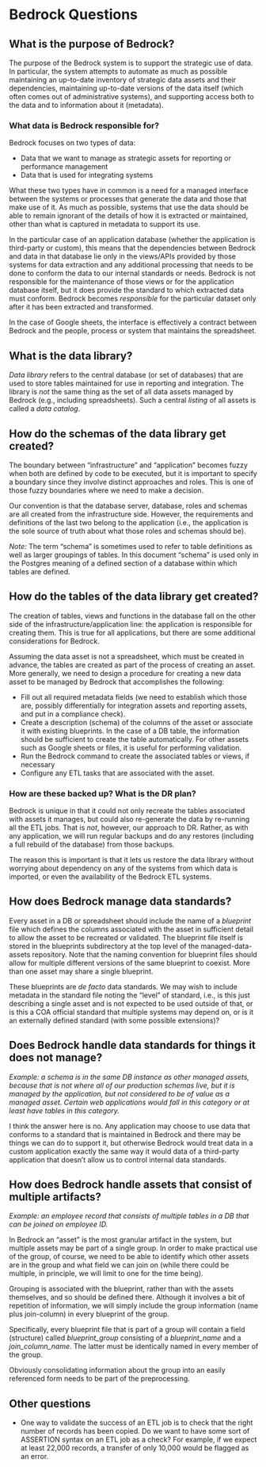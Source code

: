 # Bedrock Questions

## What is the purpose of Bedrock?

The purpose of the Bedrock system is to support the strategic use of data. In particular, the system attempts to automate as much as possible maintaining an up-to-date inventory of strategic data assets and their dependencies, maintaining up-to-date versions of the data itself (which often comes out of administrative systems), and supporting access both to the data and to information about it (metadata).

### What data is Bedrock responsible for?

Bedrock focuses on two types of data:

 - Data that we want to manage as strategic assets for reporting or performance management
 - Data that is used for integrating systems

What these two types have in common is a need for a managed interface between the systems or processes that generate the data and those that make use of it. As much as possible, systems that use the data should be able to remain ignorant of the details of how it is extracted or maintained, other than what is captured in metadata to support its use.

In the particular case of an application database (whether the application is third-party or custom), this means that the dependencies between Bedrock and data in that database lie only in the views/APIs provided by those systems for data extraction and any additional processing that needs to be done to conform the data to our internal standards or needs. Bedrock is not responsible for the maintenance of those views or for the application database itself, but it does provide the standard to which extracted data must conform. Bedrock becomes _responsible_ for the particular dataset only after it has been extracted and transformed.

In the case of Google sheets, the interface is effectively a contract between Bedrock and the people, process or system that maintains the spreadsheet.

## What is the data library?

_Data library_ refers to the central database (or set of databases) that are used to store tables maintained for use in reporting and integration. The library is _not_ the same thing as the set of all data assets managed by Bedrock (e.g., including spreadsheets). Such a central _listing_ of all assets is called a _data catalog_.

## How do the schemas of the data library get created?

The boundary between “infrastructure” and “application” becomes fuzzy when both are defined by code to be executed, but it is important to specify a boundary since they involve distinct approaches and roles. This is one of those fuzzy boundaries where we need to make a decision.

Our convention is that the database server, database, roles and schemas are all created from the infrastructure side. However, the requirements and definitions of the last two belong to the application (i.e., the application is the sole source of truth about what those roles and schemas should be).

_Note:_  The term “schema” is sometimes used to refer to table definitions as well as larger groupings of tables. In this document “schema” is used only in the Postgres meaning of a defined section of a database within which tables are defined.

## How do the tables of the data library get created?

The creation of tables, views and functions in the database fall on the other side of the infrastructure/application line: the application is responsible for creating them. This is true for all applications, but there are some additional considerations for Bedrock.

Assuming the data asset is not a spreadsheet, which must be created in advance, the tables are created as part of the process of creating an asset. More generally, we need to design a procedure for creating a new data asset to be managed by Bedrock that accomplishes the following:

 - Fill out all required metadata fields (we need to establish which those are, possibly differentially for integration assets and reporting assets, and put in a compliance check).
 - Create a description (schema) of the columns of the asset or associate it with existing blueprints. In the case of a DB table, the information should be sufficient to create the table automatically. For other assets such as Google sheets or files, it is useful for performing validation.
 - Run the Bedrock command to create the associated tables or views, if necessary
 - Configure any ETL tasks that are associated with the asset.

### How are these backed up? What is the DR plan?

Bedrock is unique in that it could not only recreate the tables associated with assets it manages, but could also re-generate the data by re-running all the ETL jobs. That is _not_, however, our approach to DR. Rather, as with any application, we will run regular backups and do any restores (including a full rebuild of the database) from those backups. 

The reason this is important is that it lets us restore the data library without worrying about dependency on any of the systems from which data is imported, or even the availability of the Bedrock ETL systems.

## How does Bedrock manage data standards?

Every asset in a DB or spreadsheet should include the name of a _blueprint_ file which defines the columns associated with the asset in sufficient detail to allow the asset to be recreated or validated. The blueprint file itself is stored in the blueprints subdirectory at the top level of the managed-data-assets repository. Note that the naming convention for blueprint files should allow for multiple different versions of the same blueprint to coexist. More than one asset may share a single blueprint.

These blueprints are _de facto_ data standards. We may wish to include metadata in the standard file noting the “level” of standard, i.e., is this just describing a single asset and is not expected to be used outside of that, or is this a COA official standard that multiple systems may depend on, or is it an externally defined standard (with some possible extensions)?

## Does Bedrock handle data standards for things it does not manage? 

_Example: a schema is in the same DB instance as other managed assets, because that is not where all of our production schemas live, but it is managed by the application, but not considered to be of value as a managed asset. Certain web applications would fall in this category or at least have tables in this category._

I think the answer here is no. Any application may choose to use data that conforms to a standard that is maintained in Bedrock and there may be things we can do to support it, but otherwise Bedrock would treat data in a custom application exactly the same way it would data of a third-party application that doesn’t allow us to control internal data standards.

## How does Bedrock handle assets that consist of multiple artifacts?

_Example: an employee record that consists of multiple tables in a DB that can be joined on employee ID._

In Bedrock an “asset” is the most granular artifact in the system, but multiple assets may be part of a single group. In order to make practical use of the group, of course, we need to be able to identify which other assets are in the group and what field we can join on (while there could be multiple, in principle, we will limit to one for the time being).

Grouping is associated with the blueprint, rather than with the assets themselves, and so should be defined there. Although it involves a bit of repetition of information, we will simply include the group information (name plus join-column) in every blueprint of the group.

Specifically, every blueprint file that is part of a group will contain a field (structure) called _blueprint_group_ consisting of a _blueprint_name_ and a _join_column_name_. The latter must be identically named in every member of the group. 

Obviously consolidating information about the group into an easily referenced form needs to be part of the preprocessing.

## Other questions

 - One way to validate the success of an ETL job is to check that the right number of records has been copied. Do we want to have some sort of ASSERTION syntax on an ETL job as a check? For example, if we expect at least 22,000 records, a transfer of only 10,000 would be flagged as an error.
